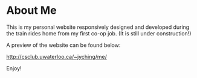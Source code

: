 About Me
==================

This is my personal website responsively designed and developed during the train rides home from my first co-op job.
(It is still under construction!)

A preview of the website can be found below:

http://csclub.uwaterloo.ca/~jyching/me/

Enjoy!
